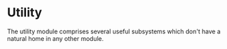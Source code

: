 # Utility

The utility module comprises several useful subsystems which don't have a natural home in any other module.
